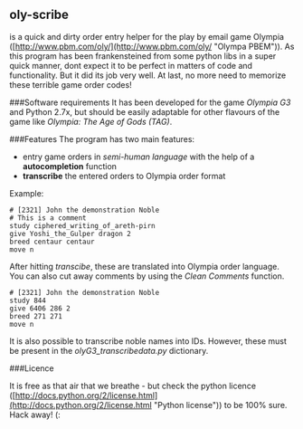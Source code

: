 ## oly-scribe

is a quick and dirty order entry helper for the play by email game Olympia ([http://www.pbm.com/oly/](http://www.pbm.com/oly/ "Olympa PBEM")). As this program has been frankensteined from some python libs in a super quick manner, dont expect it to be perfect in matters of code and functionality. But it did its job very well.  At last, no more need to memorize these terrible game order codes! 

###Software requirements
It has been developed for the game *Olympia G3* and Python 2.7x, but should be easily adaptable for other flavours of the game like *Olympia: The Age of Gods (TAG)*. 


###Features
The program has two main features: 

- entry game orders in *semi-human language* with the help of a **autocompletion** function
- **transcribe** the entered orders to Olympia order format 

Example: 

    # [2321] John the demonstration Noble
    # This is a comment
	study ciphered_writing_of_areth-pirn
    give Yoshi_the_Gulper dragon 2
    breed centaur centaur 
    move n

After hitting *transcibe*, these are translated into Olympia order language. You can also cut away comments by using the *Clean Comments* function.

    # [2321] John the demonstration Noble
    study 844  
    give 6406 286 2  
    breed 271 271   
    move n  

It is also possible to transcribe noble names into IDs. However, these must be present in the *olyG3_transcribedata.py* dictionary.

###Licence 

It is free as that air that we breathe - but check the python licence ([http://docs.python.org/2/license.html](http://docs.python.org/2/license.html "Python license")) to be 100% sure. Hack away! (:

